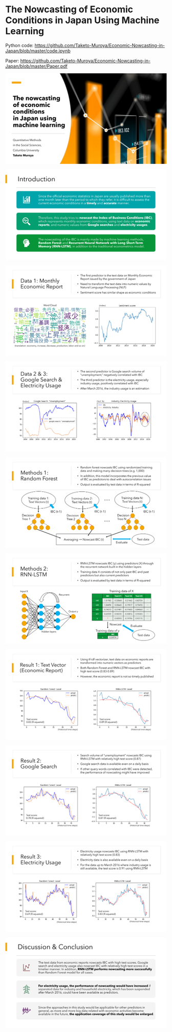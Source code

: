 # The Nowcasting of Economic Conditions in Japan Using Machine Learning

Python code: https://github.com/Taketo-Muroya/Economic-Nowcasting-in-Japan/blob/master/code.ipynb

Paper: https://github.com/Taketo-Muroya/Economic-Nowcasting-in-Japan/blob/master/Paper.pdf

![Image of slide](https://github.com/Taketo-Muroya/Economic-Nowcasting-in-Japan/blob/master/slide_images/slide-01.png)

![Image of slide](https://github.com/Taketo-Muroya/Economic-Nowcasting-in-Japan/blob/master/slide_images/slide-02.png)

![Image of slide](https://github.com/Taketo-Muroya/Economic-Nowcasting-in-Japan/blob/master/slide_images/slide-03.png)

![Image of slide](https://github.com/Taketo-Muroya/Economic-Nowcasting-in-Japan/blob/master/slide_images/slide-04.png)

![Image of slide](https://github.com/Taketo-Muroya/Economic-Nowcasting-in-Japan/blob/master/slide_images/slide-05.png)

![Image of slide](https://github.com/Taketo-Muroya/Economic-Nowcasting-in-Japan/blob/master/slide_images/slide-06.png)

![Image of slide](https://github.com/Taketo-Muroya/Economic-Nowcasting-in-Japan/blob/master/slide_images/slide-07.png)

![Image of slide](https://github.com/Taketo-Muroya/Economic-Nowcasting-in-Japan/blob/master/slide_images/slide-08.png)

![Image of slide](https://github.com/Taketo-Muroya/Economic-Nowcasting-in-Japan/blob/master/slide_images/slide-09.png)

![Image of slide](https://github.com/Taketo-Muroya/Economic-Nowcasting-in-Japan/blob/master/slide_images/slide-10.png)
